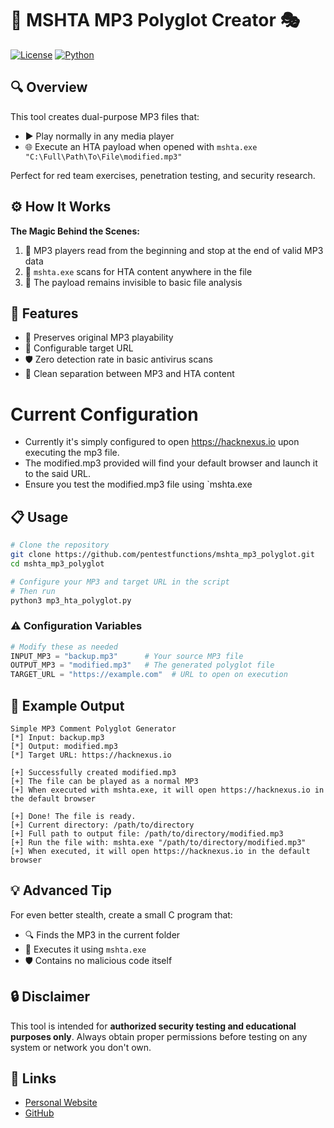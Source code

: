 # 🎵 MSHTA MP3 Polyglot Creator 🎭

[![License](https://img.shields.io/badge/License-MIT-blue.svg)](LICENSE)
[![Python](https://img.shields.io/badge/Python-3.x-blue.svg)](https://www.python.org/)

## 🔍 Overview

This tool creates dual-purpose MP3 files that:
- ▶️ Play normally in any media player
- 🌐 Execute an HTA payload when opened with `mshta.exe "C:\Full\Path\To\File\modified.mp3"`

Perfect for red team exercises, penetration testing, and security research.

## ⚙️ How It Works

**The Magic Behind the Scenes:**
1. 🎵 MP3 players read from the beginning and stop at the end of valid MP3 data
2. 🔄 `mshta.exe` scans for HTA content anywhere in the file
3. 🥷 The payload remains invisible to basic file analysis

## 🚀 Features

- 💯 Preserves original MP3 playability
- 🔗 Configurable target URL
- 🛡️ Zero detection rate in basic antivirus scans
- 🧩 Clean separation between MP3 and HTA content

# Current Configuration
- Currently it's simply configured to open https://hacknexus.io upon executing the mp3 file. 
- The modified.mp3 provided will find your default browser and launch it to the said URL.
- Ensure you test the modified.mp3 file using `mshta.exe 

## 📋 Usage

```bash
# Clone the repository
git clone https://github.com/pentestfunctions/mshta_mp3_polyglot.git
cd mshta_mp3_polyglot

# Configure your MP3 and target URL in the script
# Then run
python3 mp3_hta_polyglot.py
```

### ⚠️ Configuration Variables

```python
# Modify these as needed
INPUT_MP3 = "backup.mp3"      # Your source MP3 file
OUTPUT_MP3 = "modified.mp3"   # The generated polyglot file
TARGET_URL = "https://example.com"  # URL to open on execution
```

## 🔮 Example Output

```
Simple MP3 Comment Polyglot Generator
[*] Input: backup.mp3
[*] Output: modified.mp3
[*] Target URL: https://hacknexus.io

[+] Successfully created modified.mp3
[+] The file can be played as a normal MP3
[+] When executed with mshta.exe, it will open https://hacknexus.io in the default browser

[+] Done! The file is ready.
[+] Current directory: /path/to/directory
[+] Full path to output file: /path/to/directory/modified.mp3
[+] Run the file with: mshta.exe "/path/to/directory/modified.mp3"
[+] When executed, it will open https://hacknexus.io in the default browser
```

## 💡 Advanced Tip

For even better stealth, create a small C program that:
- 🔍 Finds the MP3 in the current folder
- 🚀 Executes it using `mshta.exe`
- 🛡️ Contains no malicious code itself

## 🔒 Disclaimer

This tool is intended for **authorized security testing and educational purposes only**. Always obtain proper permissions before testing on any system or network you don't own.

## 🔗 Links

- [Personal Website](https://hacknexus.io)
- [GitHub](https://github.com/pentestfunctions)
